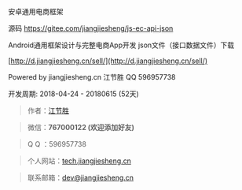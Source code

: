 安卓通用电商框架

源码  https://gitee.com/jiangjiesheng/js-ec-api-json


Android通用框架设计与完整电商App开发 json文件（接口数据文件）下载

[http://d.jiangjiesheng.cn/sell/](http://d.jiangjiesheng.cn/sell/)



Powered by jiangjiesheng.cn
江节胜 QQ 596957738

开发周期:
2018-04-24 - 20180615 (52天)

> 作者：[江节胜](https://www.baidu.com/s?wd=%E6%B1%9F%E8%8A%82%E8%83%9C%20%E8%83%9C%E8%A1%8C%E5%A4%A9%E4%B8%8B%E7%BD%91)

> 微信：**767000122  (欢迎添加好友)**

> Q Q ：596957738

> 个人网站：[tech.jiangjiesheng.cn](http://tech.jiangjiesheng.cn)

> 联系邮箱：dev@jiangjiesheng.cn
